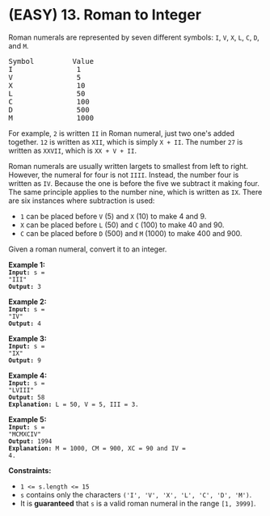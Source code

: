 # (EASY) 13. Roman to Integer
Roman numerals are represented by seven different symbols: `I`, `V`, `X`, `L`, `C`, `D`, and `M`.

<pre>
Symbol         Value
I               1
V               5
X               10
L               50
C               100
D               500
M               1000
</pre>

For example, `2` is written `II` in Roman numeral, just two one's added together. `12` is written as `XII`, which is simply `X + II`. The number `27` is written as `XXVII`, which is `XX + V + II`.

Roman numerals are usually written largets to smallest from left to right. However, the numeral for four is not `IIII`. Instead, the number four is written as `IV`. Because the one is before the five we subtract it making four. The same principle applies to the number nine, which is written as `IX`. There are six instances where subtraction is used:

<ul>
    <li><code>1</code> can be placed before <code>V</code> (5) and <code>X</code> (10) to make 4 and 9.</li>
    <li><code>X</code> can be placed before <code>L</code> (50) and <code>C</code> (100) to make 40 and 90.</li>
    <li><code>C</code> can be placed before <code>D</code> (500) and <code>M</code> (1000) to make 400 and 900.</li>
</ul>

Given a roman numeral, convert it to an integer.

**Example 1:** <br>
    <code>**Input:** s = "III"</code> <br>
    <code>**Output:** 3</code> <br>

**Example 2:** <br>
    <code>**Input:** s = "IV"</code> <br>
    <code>**Output:** 4</code> <br>
    
**Example 3:** <br>
    <code>**Input:** s = "IX"</code> <br>
    <code>**Output:** 9</code> <br>

**Example 4:** <br>
    <code>**Input:** s = "LVIII"</code> <br>
    <code>**Output:** 58</code> <br>
    <code>**Explanation:** L = 50, V = 5, III = 3.</code>

**Example 5:** <br>
    <code>**Input:** s = "MCMXCIV"</code> <br>
    <code>**Output:** 1994</code> <br>
    <code>**Explanation:** M = 1000, CM = 900, XC = 90 and IV = 4.</code>

**Constraints:**
<ul>
    <li><code>1 <= s.length <= 15</code></li>
    <li><code>s</code> contains only the characters <code>('I', 'V', 'X', 'L', 'C', 'D', 'M')</code>.</li>
    <li>It is <strong>guaranteed</strong> that <code>s</code> is a valid roman numeral in the range <code>[1, 3999]</code>.</li>
</ul>